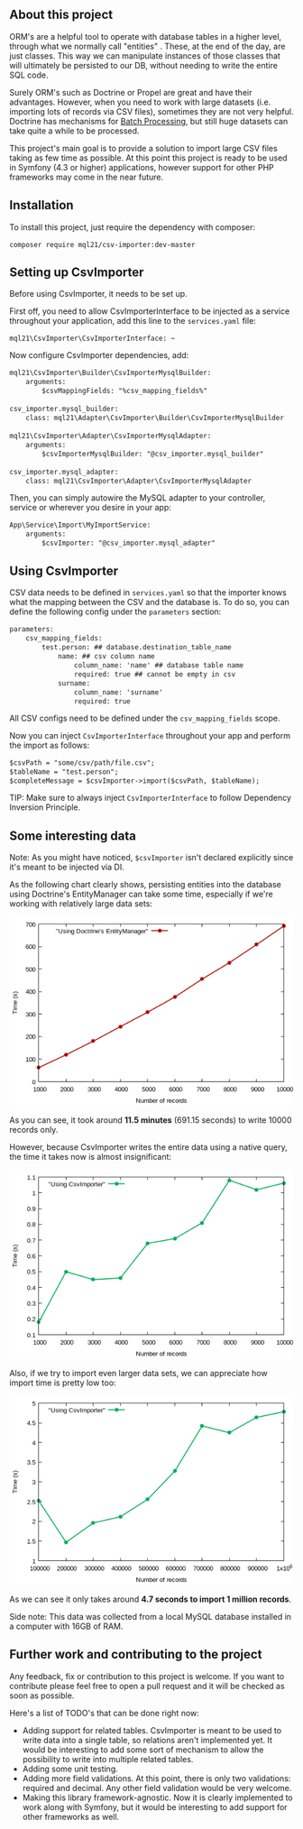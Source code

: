 ## About this project 

ORM's are a helpful tool to operate with database tables in a higher level, through what we normally call "entities" . These, at the end of the day, are just classes. This way we can manipulate instances of those classes that will ultimately be persisted to our DB, without needing to write the entire SQL code.

Surely ORM's such as Doctrine or Propel are great and have their advantages. However, when you need to work with large datasets (i.e. importing lots of records via CSV files), sometimes they are not very helpful. Doctrine has mechanisms for [Batch Processing](https://www.doctrine-project.org/projects/doctrine-orm/en/2.7/reference/batch-processing.html#batch-processing), but still huge datasets can take quite a while to be processed. 

This project's main goal is to provide a solution to import large CSV files taking as few time as possible. At this point this project is ready to be used in Symfony (4.3 or higher) applications, however support for other PHP frameworks may come in the near future.

## Installation

To install this project, just require the dependency with composer:

```
composer require mql21/csv-importer:dev-master
```


## Setting up CsvImporter

Before using CsvImporter, it needs to be set up.

First off, you need to allow CsvImporterInterface to be injected as a service throughout your application, add this line to the `services.yaml` file:
```
mql21\CsvImporter\CsvImporterInterface: ~
```
Now configure CsvImporter dependencies, add:
```
mql21\CsvImporter\Builder\CsvImporterMysqlBuilder:
    arguments:
        $csvMappingFields: "%csv_mapping_fields%"

csv_importer.mysql_builder:
    class: mql21\Adapter\CsvImporter\Builder\CsvImporterMysqlBuilder

mql21\CsvImporter\Adapter\CsvImporterMysqlAdapter:
    arguments:
        $csvImporterMysqlBuilder: "@csv_importer.mysql_builder"

csv_importer.mysql_adapter:
    class: mql21\CsvImporter\Adapter\CsvImporterMysqlAdapter
```

Then, you can simply autowire the MySQL adapter to your controller, service or wherever you desire in your app:
```
App\Service\Import\MyImportService:
    arguments:
        $csvImporter: "@csv_importer.mysql_adapter"
```


## Using CsvImporter

CSV data needs to be defined in `services.yaml` so that the importer knows what the mapping between the CSV and the database is. To do so, you can define the following config under the `parameters` section:

```
parameters:
    csv_mapping_fields:
        test.person: ## database.destination_table_name
            name: ## csv column name
                column_name: 'name' ## database table name
                required: true ## cannot be empty in csv
            surname:
                column_name: 'surname'
                required: true
```
All CSV configs need to be defined under the `csv_mapping_fields` scope.

Now you can inject `CsvImporterInterface` throughout your app and perform the import as follows:

```
$csvPath = "some/csv/path/file.csv";
$tableName = "test.person";
$completeMessage = $csvImporter->import($csvPath, $tableName);
```

TIP: Make sure to always inject `CsvImporterInterface` to follow Dependency Inversion Principle.

## Some interesting data

Note: As you might have noticed, `$csvImporter` isn't declared explicitly since it's meant to be injected via DI. 


As the following chart clearly shows, persisting entities into the database using Doctrine's EntityManager can take some time, especially if we're working with relatively large data sets:

![Alt text](img/time_doctrine.png?raw=true)

As you can see, it took around **11.5 minutes** (691.15 seconds) to write 10000 records only.

However, because CsvImporter writes the entire data using a native query, the time it takes now is almost insignificant:

![Alt text](img/time_native.png?raw=true)

Also, if we try to import even larger data sets, we can appreciate how import time is pretty low too:

![Alt text](img/time_native_large_datasets.png?raw=true)

As we can see it only takes around **4.7 seconds to import 1 million records**.

Side note: This data was collected from a local MySQL database installed in a computer with 16GB of RAM.

## Further work and contributing to the project

Any feedback, fix or contribution to this project is welcome. If you want to contribute please feel free to open a pull request and it will be checked as soon as possible. 

Here's a list of TODO's that can be done right now:

* Adding support for related tables. CsvImporter is meant to be used to write data into a single table, so relations aren't implemented yet. It would be interesting to add some sort of mechanism to allow the possibility to write into multiple related tables.
* Adding some unit testing.
* Adding more field validations. At this point, there is only two validations: required and decimal. Any other field validation would be very welcome.
* Making this library framework-agnostic. Now it is clearly implemented to work along with Symfony, but it would be interesting to add support for other frameworks as well. 

